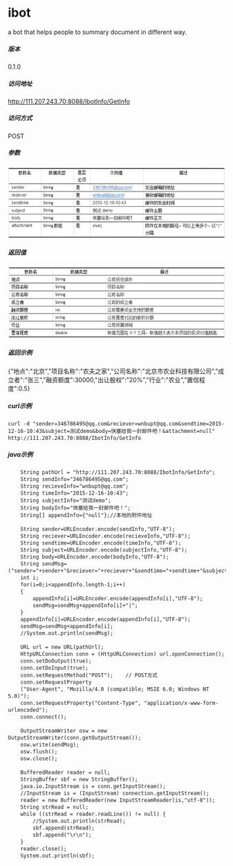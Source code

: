 # ibot

a bot that helps people to summary document in different way.

##### 版本
0.1.0
##### 访问地址
http://111.207.243.70:8088/IbotInfo/GetInfo

##### 访问方式  
POST

##### 参数
![](readpic/parameter.png)

##### 返回值  
![](readpic/result.png)
##### 返回示例
{"地点":"北京","项目名称":"农夫之家","公司名称":"北京市农业科技有限公司","成立者":"张三","融资额度":30000,"出让股权":"20%","行业":"农业","置信程度":0.5}
##### curl示例
	curl -d "sender=346786495@qq.com&reciever=wnbupt@qq.com&sendtime=2015-12-16-10:43&subject=测试demo&body=快塞给我一封邮件吧！&attachment=null" http://111.207.243.70:8088/IbotInfo/GetInfo
##### java示例  

        String pathUrl = "http://111.207.243.70:8088/IbotInfo/GetInfo";  
		String sendInfo="346786495@qq.com";
		String recieveInfo="wnbupt@qq.com";
		String timeInfo="2015-12-16-10:43";
		String subjectInfo="测试demo";
		String bodyInfo="快塞给我一封邮件吧！";
		String[] appendInfo={"null"};//本地的附件地址
		
		String sender=URLEncoder.encode(sendInfo,"UTF-8");  
        String reciever=URLEncoder.encode(recieveInfo,"UTF-8"); 
        String sendtime=URLEncoder.encode(timeInfo,"UTF-8"); 
        String subject=URLEncoder.encode(subjectInfo,"UTF-8"); 
        String body=URLEncoder.encode(bodyInfo,"UTF-8");   
        String sendMsg=("sender="+sender+"&reciever="+reciever+"&sendtime="+sendtime+"&subject="+subject+"&body="+body+"&attachment=");
        int i;
        for(i=0;i<appendInfo.length-1;i++)
        {
        	appendInfo[i]=URLEncoder.encode(appendInfo[i],"UTF-8");
        	sendMsg=sendMsg+appendInfo[i]+"|";
        }
        appendInfo[i]=URLEncoder.encode(appendInfo[i],"UTF-8");
    	sendMsg=sendMsg+appendInfo[i];	 
		//System.out.println(sendMsg);

		URL url = new URL(pathUrl);
        HttpURLConnection conn = (HttpURLConnection) url.openConnection();
        conn.setDoOutput(true);   
        conn.setDoInput(true);    
        conn.setRequestMethod("POST");    // POST方式
        conn.setRequestProperty
        ("User-Agent", "Mozilla/4.0 (compatible; MSIE 6.0; Windows NT 5.0)");
        conn.setRequestProperty("Content-Type", "application/x-www-form-urlencoded");       
        conn.connect();
        
        OutputStreamWriter osw = new OutputStreamWriter(conn.getOutputStream());                     
        osw.write(sendMsg);
        osw.flush();
        osw.close();
              
        BufferedReader reader = null;
	    StringBuffer sbf = new StringBuffer();	
        java.io.InputStream is = conn.getInputStream();
        //InputStream is = (InputStream) connection.getInputStream();
        reader = new BufferedReader(new InputStreamReader(is,"utf-8"));
        String strRead = null;
        while ((strRead = reader.readLine()) != null) {
        	//System.out.println(strRead);
            sbf.append(strRead);
            sbf.append("\r\n");
        }
        reader.close();
        System.out.println(sbf);



















